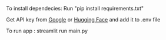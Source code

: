 To install dependecies:
Run "pip install requirements.txt"

Get API key from [Google](https://ai.google.dev/) or [Hugging Face](https://huggingface.co/) and add it to .env file

To run app : 
streamlit run main.py

